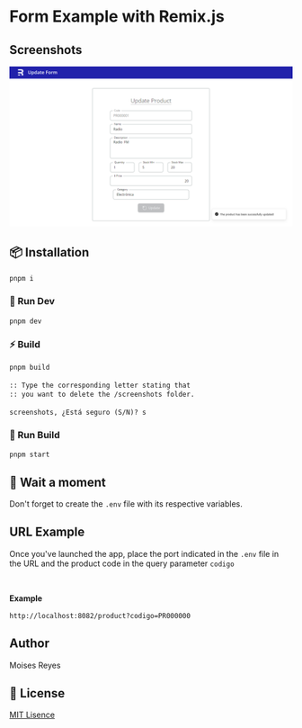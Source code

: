 # Form Example with Remix.js

## Screenshots

![Preview 1](./public/screenshots/preview-1.png)

## 📦 Installation

```shell
pnpm i
```

### 🧪 Run Dev

```shell
pnpm dev

```

### ⚡ Build

```shell
pnpm build

:: Type the corresponding letter stating that
:: you want to delete the /screenshots folder.

screenshots, ¿Está seguro (S/N)? s
```

### 🚀 Run Build

```shell
pnpm start
```

## 🧐 Wait a moment

Don't forget to create the `.env` file with its respective variables.

## URL Example

Once you've launched the app, place the port indicated in the `.env` file in the URL and the product code in the query parameter `codigo`

<br>

**Example**
```shell
http://localhost:8082/product?codigo=PR000000
```

## Author

Moises Reyes

## 🔑 License

[MIT Lisence](https://github.com/MeeLight/electiva_project/blob/main/remix_form_example/LICENSE.md)

